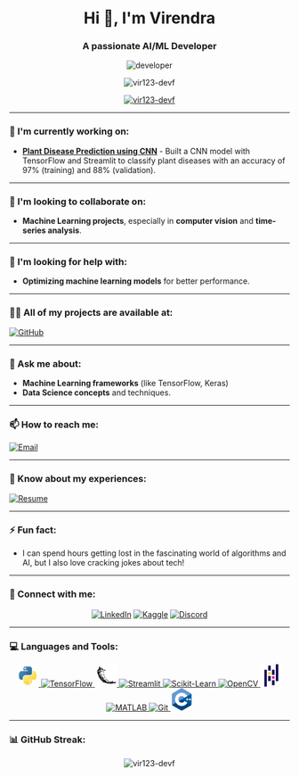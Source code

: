<h1 align="center">Hi 👋, I'm Virendra</h1>
<h3 align="center">A passionate AI/ML Developer</h3>

<p align="center">
  <img src="https://raw.githubusercontent.com/rahuldkjain/github-profile-readme-generator/master/src/images/developer.svg" alt="developer" width="200" height="200"/>
</p>

<p align="center"> <img src="https://komarev.com/ghpvc/?username=vir123-devf&label=Profile%20views&color=0e75b6&style=flat" alt="vir123-devf" /> </p>

<p align="center"> <a href="https://github.com/ryo-ma/github-profile-trophy"><img src="https://github-profile-trophy.vercel.app/?username=vir123-devf" alt="vir123-devf" /></a> </p>

---

### 🔭 I'm currently working on:
- **[Plant Disease Prediction using CNN](https://github.com/vir123-devf/Plant-Disease-Prediction)** - Built a CNN model with TensorFlow and Streamlit to classify plant diseases with an accuracy of 97% (training) and 88% (validation).

---

### 👯 I'm looking to collaborate on:
- **Machine Learning projects**, especially in **computer vision** and **time-series analysis**.

---

### 🤝 I'm looking for help with:
- **Optimizing machine learning models** for better performance.

---

### 👨‍💻 All of my projects are available at:
<p>
  <a href="https://github.com/vir123-devf?tab=repositories" target="_blank">
    <img src="https://img.icons8.com/material-rounded/48/000000/github.png" alt="GitHub" width="40" height="40"/>
  </a>
</p>

---

### 💬 Ask me about:
- **Machine Learning frameworks** (like TensorFlow, Keras)
- **Data Science concepts** and techniques.

---

### 📫 How to reach me:
<p>
  <a href="mailto:virendrabadgo@gmail.com" target="_blank">
    <img src="https://img.icons8.com/fluency/48/000000/gmail-new.png" alt="Email" width="40" height="40"/>
  </a>
</p>

---

### 📄 Know about my experiences:
<p>
  <a href="https://drive.google.com/drive/folders/1SW4lPpe8Lj4dDvllGhCEckAjM5M86M1Z?usp=sharing" target="_blank">
    <img src="https://img.icons8.com/ios-filled/50/000000/resume.png" alt="Resume" width="40" height="40"/>
  </a>
</p>

---

### ⚡ Fun fact:
- I can spend hours getting lost in the fascinating world of algorithms and AI, but I also love cracking jokes about tech!

---

### 🌱 Connect with me:
<p align="center">
  <a href="https://linkedin.com/in/virendra-badgotya/" target="blank"><img align="center" src="https://raw.githubusercontent.com/rahuldkjain/github-profile-readme-generator/master/src/images/icons/Social/linked-in-alt.svg" alt="LinkedIn" height="30" width="40" /></a>
  <a href="https://kaggle.com/virendrabadgotya" target="blank"><img align="center" src="https://raw.githubusercontent.com/rahuldkjain/github-profile-readme-generator/master/src/images/icons/Social/kaggle.svg" alt="Kaggle" height="30" width="40" /></a>
  <a href="https://discord.gg/r8xVt4bn" target="blank"><img align="center" src="https://raw.githubusercontent.com/rahuldkjain/github-profile-readme-generator/master/src/images/icons/Social/discord.svg" alt="Discord" height="30" width="40" /></a>
</p>

---

### 💻 Languages and Tools:
<p align="center">
  <a href="https://www.python.org" target="_blank" rel="noreferrer"> <img src="https://raw.githubusercontent.com/devicons/devicon/master/icons/python/python-original.svg" alt="Python" width="40" height="40"/> </a> 
  <a href="https://www.tensorflow.org" target="_blank" rel="noreferrer"> <img src="https://www.vectorlogo.zone/logos/tensorflow/tensorflow-icon.svg" alt="TensorFlow" width="40" height="40"/> </a> 
  <a href="https://flask.palletsprojects.com/" target="_blank" rel="noreferrer"> <img src="https://raw.githubusercontent.com/devicons/devicon/master/icons/flask/flask-original.svg" alt="Flask" width="40" height="40"/> </a> 
  <a href="https://streamlit.io/" target="_blank" rel="noreferrer"> <img src="https://upload.wikimedia.org/wikipedia/commons/3/32/Streamlit_logo.svg" alt="Streamlit" width="40" height="40"/> </a> 
  <a href="https://scikit-learn.org/" target="_blank" rel="noreferrer"> <img src="https://upload.wikimedia.org/wikipedia/commons/0/05/Scikit_learn_logo_small.svg" alt="Scikit-Learn" width="40" height="40"/> </a>
  <a href="https://opencv.org/" target="_blank" rel="noreferrer"> <img src="https://www.vectorlogo.zone/logos/opencv/opencv-icon.svg" alt="OpenCV" width="40" height="40"/> </a> 
  <a href="https://pandas.pydata.org/" target="_blank" rel="noreferrer"> <img src="https://raw.githubusercontent.com/devicons/devicon/2ae2a900d2f041da66e950e4d48052658d850630/icons/pandas/pandas-original.svg" alt="Pandas" width="40" height="40"/> </a> 
  <a href="https://www.mathworks.com/" target="_blank" rel="noreferrer"> <img src="https://upload.wikimedia.org/wikipedia/commons/2/21/Matlab_Logo.png" alt="MATLAB" width="40" height="40"/> </a> 
  <a href="https://git-scm.com/" target="_blank" rel="noreferrer"> <img src="https://www.vectorlogo.zone/logos/git-scm/git-scm-icon.svg" alt="Git" width="40" height="40"/> </a> 
  <a href="https://www.w3schools.com/cpp/" target="_blank" rel="noreferrer"> <img src="https://raw.githubusercontent.com/devicons/devicon/master/icons/cplusplus/cplusplus-original.svg" alt="C++" width="40" height="40"/> </a>
</p>

---

### 📊 GitHub Streak:
<p align="center">
  <img align="center" src="https://github-readme-streak-stats.herokuapp.com/?user=vir123-devf&" alt="vir123-devf" />
</p>

